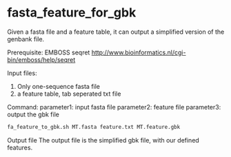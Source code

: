 # fasta_feature_for_gbk
Given a fasta file and a feature table, it can output a simplified version of the genbank file.

Prerequisite:
EMBOSS seqret http://www.bioinformatics.nl/cgi-bin/emboss/help/seqret

Input files:
1. Only one-sequence fasta file
2. a feature table, tab seperated txt file

Command:
parameter1: input fasta file
parameter2: feature file 
parameter3: output the gbk file
```bash
fa_feature_to_gbk.sh MT.fasta feature.txt MT.feature.gbk
```

Output file
The output file is the simplified gbk file, with our defined features.

